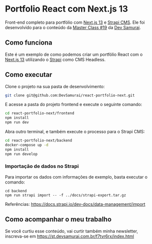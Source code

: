 # Portfolio React com Next.js 13

Front-end completo para portfólio com [Next.js 13](https://nextjs.org/docs) e [Strapi CMS](https://docs.strapi.io/). Ele foi desenvolvido para o conteúdo da [Master Class #19](https://www.youtube.com/@DevSamurai) da [Dev Samurai](https://devsamurai.com.br).

## Como funciona

Este é um exemplo de como podemos criar um portfólio React com o [Next.js 13](https://nextjs.org/docs) utilizando o [Strapi](https://docs.strapi.io/) como CMS Headless.

## Como executar

Clone  o projeto na sua pasta de desenvolvimento:

```sh
git clone git@github.com:DevSamurai/react-portfolio-next.git
```

E acesse a pasta do projeto frontend e execute o seguinte comando:

```sh
cd react-portfolio-next/frontend
npm install
npm run dev
```

Abra outro terminal, e também execute o processo para o Strapi CMS:

```sh
cd react-portfolio-next/backend
docker-compose up -d
npm install
npm run develop
```

### Importação de dados no Strapi

Para importar os dados com informações de exemplo, basta executar o comando:

```shell
cd backend
npm run strapi import -- -f ../docs/strapi-export.tar.gz
```

Referências: <https://docs.strapi.io/dev-docs/data-management/import>

## Como acompanhar o meu trabalho

Se você curtiu esse conteúdo, vai curtir também minha newsletter, inscreva-se em <https://st.devsamurai.com.br/f7tvr6rx/index.html>
